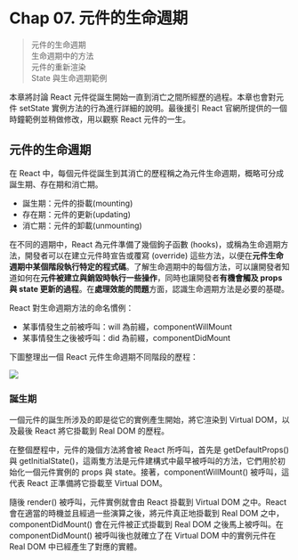 # Chap 07. 元件的生命週期

> 元件的生命週期  
> 生命週期中的方法  
> 元件的重新渲染  
> State 與生命週期範例

本章將討論 React 元件從誕生開始一直到消亡之間所經歷的過程。本章也會對元件 setState 實例方法的行為進行詳細的說明。最後援引 React 官網所提供的一個時鐘範例並稍做修改，用以觀察 React 元件的一生。

## 元件的生命週期

在 React 中，每個元件從誕生到其消亡的歷程稱之為元件生命週期，概略可分成誕生期、存在期和消亡期。

- 誕生期：元件的掛載(mounting)
- 存在期：元件的更新(updating)
- 消亡期：元件的卸載(unmounting)


在不同的週期中，React 為元件準備了幾個鉤子函數 (hooks)，或稱為生命週期方法，開發者可以在建立元件時宣告或覆寫 (override) 這些方法，以便在**元件生命週期中某個階段執行特定的程式碼**。了解生命週期中的每個方法，可以讓開發者知道如何在**元件被建立與銷毀時執行一些操作**，同時也讓開發者**有機會觸及 props 與 state 更新的過程**。在**處理效能的問題**方面，認識生命週期方法是必要的基礎。

React 對生命週期方法的命名慣例：

- 某事情發生之前被呼叫：will 為前綴，componentWillMount
- 某事情發生之後被呼叫：did 為前綴，componentDidMount

下圖整理出一個 React 元件生命週期不同階段的歷程：

![](https://imgur.com/YwmNuCd.png)

### 誕生期

一個元件的誕生所涉及的即是從它的實例產生開始，將它渲染到 Virtual DOM，以及最後 React 將它掛載到 Real DOM 的歷程。

在整個歷程中，元件的幾個方法將會被 React 所呼叫，首先是 getDefaultProps() 與 getInitialState()，這兩隻方法是元件建構式中最早被呼叫的方法，它們用於初始化一個元件實例的 props 與 state。接著，componentWillMount() 被呼叫，這代表 React 正準備將它掛載至 Virtual DOM。

隨後 render() 被呼叫，元件實例就會由 React 掛載到 Virtual DOM 之中。React 會在適當的時機並且經過一些演算之後，將元件真正地掛載到 Real DOM 之中，componentDidMount() 會在元件被正式掛載到 Real DOM 之後馬上被呼叫。在 componentDidMount() 被呼叫後也就確立了在 Virtual DOM 中的實例元件在 Real DOM 中已經產生了對應的實體。